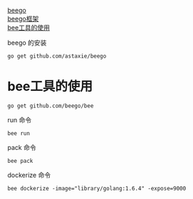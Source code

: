 [beego](https://github.com/beego/beego)   
[beego框架](https://www.topgoer.com/beego%E6%A1%86%E6%9E%B6/)  
[bee工具的使用](https://www.topgoer.com/beego%E6%A1%86%E6%9E%B6/beego%E5%AE%89%E8%A3%85/bee%E5%B7%A5%E5%85%B7%E7%9A%84%E4%BD%BF%E7%94%A8.html)  




beego 的安装
```
go get github.com/astaxie/beego
```


# bee工具的使用
```
go get github.com/beego/bee
```

run 命令

```
bee run
```



pack 命令
```
bee pack
```


dockerize 命令
```
bee dockerize -image="library/golang:1.6.4" -expose=9000
```